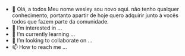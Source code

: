 - 👋 Olá, a todos Meu nome wesley sou novo aqui.
não tenho qualquer conhecimento, portanto apartir de hoje quero adquirir junto á vocês todos que fazem parte da comunidade.
- 👀 I’m interested in ...
- 🌱 I’m currently learning ...
- 💞️ I’m looking to collaborate on ...
- 📫 How to reach me ...

<!---
WPOJanoski/WPOJanoski is a ✨ special ✨ repository because its `README.md` (this file) appears on your GitHub profile.
You can click the Preview link to take a look at your changes.

--->

